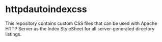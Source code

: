 # httpdautoindexcss
This repository contains custom CSS files that can be used with Apache HTTP  Server as the Index StyleSheet for all server-generated directory listings.
